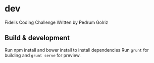 # dev

Fidelis Coding Challenge
Written by Pedrum Golriz

## Build & development

Run npm install and bower install to install dependencies
Run `grunt` for building and `grunt serve` for preview.

